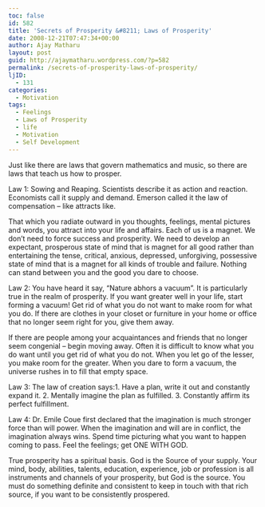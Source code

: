 ```yaml
---
toc: false
id: 582
title: 'Secrets of Prosperity &#8211; Laws of Prosperity'
date: 2008-12-21T07:47:34+00:00
author: Ajay Matharu
layout: post
guid: http://ajaymatharu.wordpress.com/?p=582
permalink: /secrets-of-prosperity-laws-of-prosperity/
ljID:
  - 131
categories:
  - Motivation
tags:
  - Feelings
  - Laws of Prosperity
  - life
  - Motivation
  - Self Development
---
```

Just like there are laws that govern mathematics and music, so there are laws that teach us how to prosper.

Law 1: Sowing and Reaping. Scientists describe it as action and reaction. Economists call it supply and demand. Emerson called it the law of compensation &#8211; like attracts like.

That which you radiate outward in you thoughts, feelings, mental pictures and words, you attract into your life and affairs. Each of us is a magnet. We don&#8217;t need to force success and prosperity. We need to develop an expectant, prosperous state of mind that is magnet for all good rather than entertaining the tense, critical, anxious, depressed, unforgiving, possessive state of mind that is a magnet for all kinds of trouble and failure. Nothing can stand between you and the good you dare to choose.

Law 2: You have heard it say, &#8220;Nature abhors a vacuum&#8221;. It is particularly true in the realm of prosperity. If you want greater well in your life, start forming a vacuum! Get rid of what you do not want to make room for what you do. If there are clothes in your closet or furniture in your home or office that no longer seem right for you, give them away.

If there are people among your acquaintances and friends that no longer seem congenial &#8211; begin moving away. Often it is difficult to know what you do want until you get rid of what you do not. When you let go of the lesser, you make room for the greater. When you dare to form a vacuum, the universe rushes in to fill that empty space.

Law 3: The law of creation says:1. Have a plan, write it out and constantly expand it. 2. Mentally imagine the plan as fulfilled. 3. Constantly affirm its perfect fulfillment.

Law 4: Dr. Emile Coue first declared that the imagination is much stronger force than will power. When the imagination and will are in conflict, the imagination always wins. Spend time picturing what you want to happen coming to pass. Feel the feelings; get ONE WITH GOD.

True prosperity has a spiritual basis. God is the Source of your supply. Your mind, body, abilities, talents, education, experience, job or profession is all instruments and channels of your prosperity, but God is the source. You must do something definite and consistent to keep in touch with that rich source, if you want to be consistently prospered.
